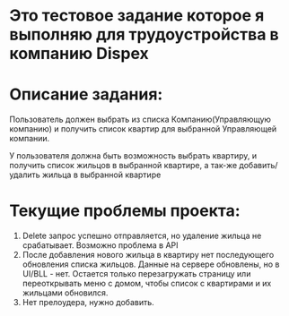 # Это тестовое задание которое я выполняю для трудоустройства в компанию Dispex
# Описание задания:
Пользователь должен выбрать из списка Компанию(Управляющую компанию) 
и получить список квартир для выбранной Управляющей компании.

У пользователя должна быть возможность выбрать квартиру, 
и получить список жильцов в выбранной квартире, 
а так-же добавить/удалить жильца в выбранной квартире

# Текущие проблемы проекта:
1. Delete запрос успешно отправляется, но удаление жильца не срабатывает. Возможно проблема в API
2. После добавления нового жильца в квартиру нет последующего обновления списка жильцов. Данные на сервере обновлены, но в UI/BLL - нет. Остается только перезагружать страницу или переоткрывать меню с домом, чтобы список с квартирами и их жильцами обновился.
3. Нет прелоудера, нужно добавить.
